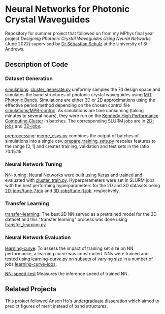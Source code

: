# Neural Networks for Photonic Crystal Waveguides

Repository for summer project that followed on from my MPhys final year project *Designing Photonic Crystal Waveguides Using Neural Networks* (June 2022) supervised by [Dr Sebastian Schulz](https://github.com/sschulz365) at the University of St Andrews.

## Description of Code

### Dataset Generation

[simulations](code/simulations/): [cluster_generate.py](code/simulations/cluster_generate.py) uniformly samples the 7d design space and simulates the band structures of photonic crystal waveguides using [MIT Photonic Bands](https://mpb.readthedocs.io/en/latest/). Simulations are either 3D or 2D approximations using the effective period method depending on the chosen control file [simulations/MPB-control](code/simulations/MPB-control). As simulations are time consuming (taking minutes to several hours), they were run on the [Kennedy High Performance Computing Cluster](https://www.st-andrews.ac.uk/high-performance-computing/) in batches. The corresponding SLURM jobs are in [2D-jobs](code/simulations/2D-jobs/) and [3D-jobs](code/simulations/3D-jobs/).

[preprocessing](code/preprocessing/): [merge_csvs.py](code/preprocessing/merge_csvs.py) combines the output of batches of simulations into a single csv. [prepare_training_sets.py](code/preprocessing/prepare_training_sets.py) rescales features to the range $[0,1]$ and creates training, validation and test sets in the ratio 70:15:15.

### Neural Network Tuning

[NN-tuning](code/NN-tuning/): Neural Networks were built using Keras and trained and evaluated with [cluster_train.py](code/NN-tuning/cluster_train.py). Hyperparameters were set in SLURM jobs with the best performing hyperparameters for the 2D and 3D datasets being [2D-jobs/tune-7.job](code/NN-tuning/2D-jobs/tune-7.job) and [3D-jobs/tune-1.job](code/NN-tuning/3D-jobs/tune-1.job), respectively.

### Transfer Learning

[transfer-learning](code/transfer-learning/): The best 2D NN served as a pretrained model for the 3D dataset and this "transfer learning" process was done using [transfer_learning.py](code/transfer-learning/transfer_learning.py).

### Neural Network Evaluation

[learning-curve](code/learning-curve/): To assess the impact of training set size on NN performance, a learning curve was constructed. NNs were trained and tested using [learning-curve.py](code/learning-curve/learning-curve.py) on subsets of varying size in a number of jobs [learning-curve-jobs](code/learning-curve/learning-curve-jobs/).

[NN-speed-test](code/NN-speed-test) Measures the inference speed of trained NN.

## Related Projects

This project followed Anson Ho's [undergraduate disseration](https://github.com/ansonwhho/photonic-crystals-neural-networks) which aimed to predict figures of merit instead of band structures.
